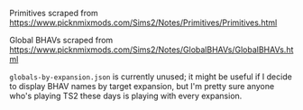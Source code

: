 Primitives scraped from https://www.picknmixmods.com/Sims2/Notes/Primitives/Primitives.html

Global BHAVs scraped from https://www.picknmixmods.com/Sims2/Notes/GlobalBHAVs/GlobalBHAVs.html

`globals-by-expansion.json` is currently unused; it might be useful if I decide to display BHAV names by target
expansion, but I'm pretty sure anyone who's playing TS2 these days is playing with every expansion.

